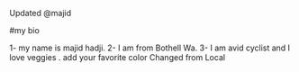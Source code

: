 Updated @majid

#my bio

1- my name is majid hadji.
2- I am from Bothell Wa.
3- I am avid cyclist and I love veggies .
add your favorite color
Changed from Local

